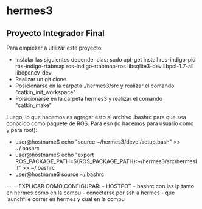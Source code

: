 # hermes3
## Proyecto Integrador Final

Para empiezar a utilizar este proyecto:
- Instalar las siguientes dependencias:
	sudo apt-get install ros-indigo-pid ros-indigo-rtabmap ros-indigo-rtabmap-ros libsqlite3-dev libpcl-1.7-all libopencv-dev
- Realizar un git clone
- Posicionarse en la carpeta ./hermes3/src y realizar el comando "catkin_init_workspace"
- Poisicionarse en la carpeta hermes3 y realizar el comando "catkin_make"

Luego, lo que hacemos es agregar esto al archivo .bashrc para que sea conocido como paquete de ROS. Para eso (lo hacemos para usuario como y para root):
- user@hostname$ echo "source ~/hermes3/devel/setup.bash" >> ~/.bashrc
- user@hostname$ echo "export ROS_PACKAGE_PATH=${ROS_PACKAGE_PATH}:~/hermes3/src/hermesIII" >> ~/.bashrc
- user@hostname$ source ~/.bashrc

-----EXPLICAR COMO CONFIGURAR:
	- HOSTPOT
	- bashrc con las ip tanto en hermes como en la compu
	- conectarse por ssh a hermes
	- que launchfile correr en hermes y cual en la compu
